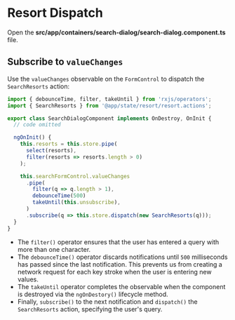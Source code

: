 # Resort Dispatch

Open the **src/app/containers/search-dialog/search-dialog.component.ts** file.

## Subscribe to `valueChanges`

Use the `valueChanges` observable on the `FormControl` to dispatch the `SearchResorts` action:

```javascript
import { debounceTime, filter, takeUntil } from 'rxjs/operators';
import { SearchResorts } from '@app/state/resort/resort.actions';

export class SearchDialogComponent implements OnDestroy, OnInit {
  // code omitted

  ngOnInit() {
    this.resorts = this.store.pipe(
      select(resorts),
      filter(resorts => resorts.length > 0)
    );

    this.searchFormControl.valueChanges
      .pipe(
        filter(q => q.length > 1),
        debounceTime(500)
        takeUntil(this.unsubscribe),
      )
      .subscribe(q => this.store.dispatch(new SearchResorts(q)));
  }
}
```

* The `filter()` operator ensures that the user has entered a query with more than one character.
* The `debounceTime()` operator discards notifications until `500` milliseconds has passed since the last notification. This prevents us from creating a network request for each key stroke when the user is entering new values.
* The `takeUntil` operator completes the observable when the component is destroyed via the `ngOnDestory()` lifecycle method.
* Finally, `subscribe()` to the next notification and `dispatch()` the `SearchResorts` action, specifying the user's query.
